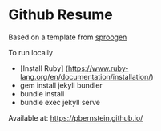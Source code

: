 
# Github Resume

Based on a template from [sproogen](https://github.com/sproogen/modern-resume-theme)

To run locally 
- [Install Ruby] (https://www.ruby-lang.org/en/documentation/installation/)
- gem install jekyll bundler
- bundle install
- bundle exec jekyll serve
  
  
Available at: https://pbernstein.github.io/
